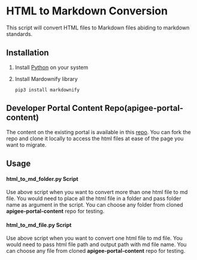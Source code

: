 # HTML to Markdown Conversion 

This script will convert HTML files to Markdown files abiding to markdown standards.

## Installation

1. Install [Python](https://www.python.org/ftp/python/3.12.0/python-3.12.0-macos11.pkg) on your system
2. Install Mardownify library 

    ```pip3 install markdownify```

## Developer Portal Content Repo(apigee-portal-content)

The content on the existing portal is available in this [repo](https://github.com/bazaarvoice/apigee-portal-content). You can fork the repo and clone it locally to access the html files at ease of the page you want to migrate. 

## Usage
#### html_to_md_folder.py Script
Use above script when you want to convert more than one html file to md file. You would need to place all the html file in a folder and pass folder name as argument in the script. 
You can choose any folder from cloned **apigee-portal-content** repo for testing.  

#### html_to_md_file.py Script 
Use above script when you want to convert one html file to md file. You would need to pass html file path and output path with md file name.
You can choose any file from cloned **apigee-portal-content** repo for testing.

